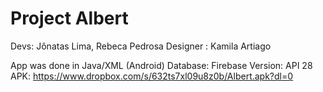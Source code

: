 # Project Albert

Devs: Jônatas Lima, Rebeca Pedrosa 
Designer : Kamila Artiago

App was done in Java/XML (Android)
Database: Firebase
Version: API 28
APK: https://www.dropbox.com/s/632ts7xl09u8z0b/Albert.apk?dl=0
